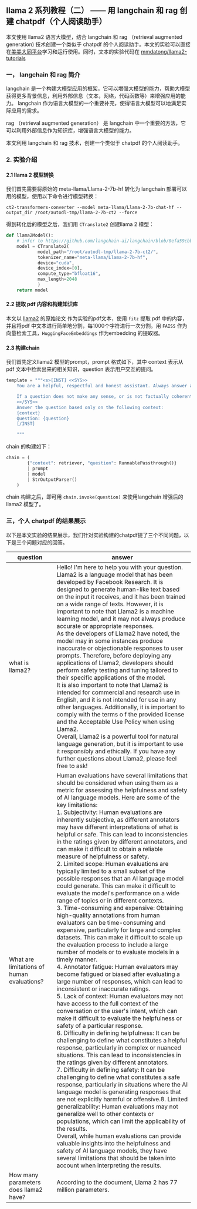 ## llama 2 系列教程（二） —— 用 langchain 和 rag 创建 chatpdf（个人阅读助手）

本文使用 llama2 语言大模型，结合 langchain 和 rag （retrieval augmented generation) 技术创建一个类似于 chatpdf 的个人阅读助手。本文的实验可以直接在[美美大同平台](https://mmdatong.com/ModelDetail#1)学习和运行使用。同时，文本的实验代码在 [mmdatong/llama2-tutorials](https://github.com/mmdatong/llama2-tutorials/blob/master/llama2-langchain-make-your-own-reading-assistant/rag.py)

### 一， langchain 和 rag 简介
langchain 是一个构建大模型应用的框架，它可以增强大模型的能力，帮助大模型获得更多背景信息，利用外部信息（文本，网络，代码函数等）来增强应用的能力。 langchain 作为语言大模型的一个重要补充，使得语言大模型可以地满足实际应用的需求。

rag （retrieval augmented generation） 是 langchain 中一个重要的方法，它可以利用外部信息作为知识库，增强语言大模型的能力。

本文利用 langchain 和 rag 技术，创建一个类似于 chatpdf 的个人阅读助手。

### 2. 实验介绍
#### 2.1 llama 2 模型转换
我们首先需要将原始的 meta-llama/Llama-2-7b-hf 转化为 langchain 部署可以用的模型，使用以下命令进行模型转换：

```
ct2-transformers-converter --model meta-llama/Llama-2-7b-chat-hf --output_dir /root/autodl-tmp/llama-2-7b-ct2 --force
```

得到转化后的模型之后，我们用 `CTranslate2` 创建llama 2 模型：
```python
def llama2Model():
    # infer to https://github.com/langchain-ai/langchain/blob/0efa59cbb8633357129083594ff6222fbc27726a/docs/docs/integrations/llms/ctranslate2.ipynb#L54
    model = CTranslate2(
            model_path="/root/autodl-tmp/llama-2-7b-ct2/",
            tokenizer_name="meta-llama/Llama-2-7b-hf",
            device="cuda",
            device_index=[0],
            compute_type="bfloat16",
            max_length=2048
            )
    return model
```

#### 2.2 提取 pdf 内容和构建知识库
本文以 [llama2](https://arxiv.org/pdf/2307.09288.pdf) 的原始论文 作为实验的pdf文本，使用 `fitz` 提取 pdf 中的内容，并且将pdf 中文本进行简单地分割，每1000个字符进行一次分割。用 `FAISS` 作为向量检索工具，`HuggingFaceEmbeddings` 作为embedding 的提取器。

#### 2.3 构建chain
我们首先定义llama2 模型的prompt，prompt 格式如下，其中 context 表示从pdf 文本中检索出来的相关知识，question 表示用户交互的提问。
```python
template = """<s>[INST] <<SYS>>
    You are a helpful, respectful and honest assistant. Always answer as helpfully as possible, while being safe.  Your answers should not include any harmful, unethical, racist, sexist, toxic, dangerous, or illegal content. Please ensure that your responses are socially unbiased and positive in nature.

    If a question does not make any sense, or is not factually coherent, explain why instead of answering something not correct. If you don't know the answer to a question, please don't share false information.
    <</SYS>>
    Answer the question based only on the following context:
    {context}
    Question: {question}
    [/INST]

    """
```

chain 的构建如下：
```python
chain = (
        {"context": retriever, "question": RunnablePassthrough()}
        | prompt
        | model
        | StrOutputParser()
    )
```

chain 构建之后，即可用 `chain.invoke(question)` 来使用langchain 增强后的llama2 模型了。


### 三，个人 chatpdf 的结果展示

以下是本文实验的结果展示，我们针对实验构建的chatpdf提了三个不同问题，以下是三个问题对应的回答。

| question | answer |
 -------- | ------- |
|what is llama2? | Hello! I'm here to help you with your question. Llama2 is a language model that has been developed by Facebook Research. It is designed to generate human-like text based on the input it receives, and it has been trained on a wide range of texts. However, it is important to note that Llama2 is a machine learning model, and it may not always produce accurate or appropriate responses. <br> As the developers of Llama2 have noted, the model may in some instances produce inaccurate or objectionable responses to user prompts. Therefore, before deploying any applications of Llama2, developers should perform safety testing and tuning tailored to their specific applications of the model. <br> It is also important to note that Llama2 is intended for commercial and research use in English, and it is not intended for use in any other languages. Additionally, it is important to comply with the terms o                        f the provided license and the Acceptable Use Policy when using Llama2. <br> Overall, Llama2 is a powerful tool for natural language generation, but it is important to use it responsibly and ethically. If you have any further questions about Llama2, please feel free to ask!|
|What are limitations of human evaluations? | Human evaluations have several limitations that should be considered when using them as a metric for assessing the helpfulness and safety of AI language models. Here are some of the key limitations:<br> 1. Subjectivity: Human evaluations are inherently subjective, as different annotators may have different interpretations of what is helpful or safe. This can lead to inconsistencies in the ratings given by different annotators, and can make it difficult to obtain a reliable measure of helpfulness or safety. <br> 2. Limited scope: Human evaluations are typically limited to a small subset of the possible responses that an AI language model could generate. This can make it difficult to evaluate the model's performance on a wide range of topics or in different contexts.<br>3. Time-consuming and expensive: Obtaining high-quality annotations from human evaluators can be time-consuming and expensive, particularly for large and complex datasets. This can make it difficult to scale up the evaluation process to include a large number of models or to evaluate models in a timely manner.<br>4. Annotator fatigue: Human evaluators may become fatigued or biased after evaluating a large number of responses, which can lead to inconsistent or inaccurate ratings.<br>5. Lack of context: Human evaluators may not have access to the full context of the conversation or the user's intent, which can make it difficult to evaluate the helpfulness or safety of a particular response.<br>6. Difficulty in defining helpfulness: It can be challenging to define what constitutes a helpful response, particularly in complex or nuanced situations. This can lead to inconsistencies in the ratings given by different annotators.<br>7. Difficulty in defining safety: It can be challenging to define what constitutes a safe response, particularly in situations where the AI language model is generating responses that are not explicitly harmful or offensive.8. Limited generalizability: Human evaluations may not generalize well to other contexts or populations, which can limit the applicability of the results.<br>Overall, while human evaluations can provide valuable insights into the helpfulness and safety of AI language models, they have several limitations that should be taken into account when interpreting the results.|
|How many parameters does llama2 have?|According to the document, Llama 2 has 77 million parameters.|
